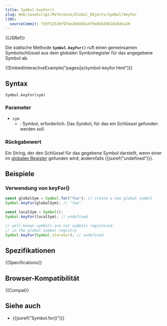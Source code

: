 ```yaml
---
title: Symbol.keyFor()
slug: Web/JavaScript/Reference/Global_Objects/Symbol/keyFor
l10n:
  sourceCommit: f3df52530f974e26dd3b14f9e8d42061826dea20
---
```


{{JSRef}}

Die statische Methode **`Symbol.keyFor()`** ruft einen gemeinsamen Symbolschlüssel aus dem globalen Symbolregister für das angegebene Symbol ab.

{{EmbedInteractiveExample("pages/js/symbol-keyfor.html")}}

## Syntax

```js-nolint
Symbol.keyFor(sym)
```

### Parameter

- `sym`
  - : Symbol, erforderlich. Das Symbol, für das ein Schlüssel gefunden werden soll.

### Rückgabewert

Ein String, der den Schlüssel für das gegebene Symbol darstellt, wenn einer im [globalen Register](/de/docs/Web/JavaScript/Reference/Global_Objects/Symbol#shared_symbols_in_the_global_symbol_registry) gefunden wird; andernfalls {{jsxref("undefined")}}.

## Beispiele

### Verwendung von keyFor()

```js
const globalSym = Symbol.for("foo"); // create a new global symbol
Symbol.keyFor(globalSym); // "foo"

const localSym = Symbol();
Symbol.keyFor(localSym); // undefined

// well-known symbols are not symbols registered
// in the global symbol registry
Symbol.keyFor(Symbol.iterator); // undefined
```

## Spezifikationen

{{Specifications}}

## Browser-Kompatibilität

{{Compat}}

## Siehe auch

- {{jsxref("Symbol.for()")}}
